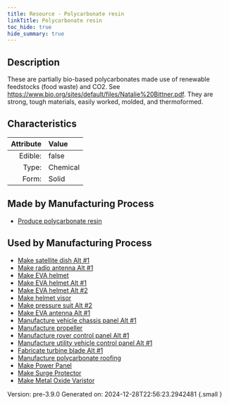 ```yaml
---
title: Resource - Polycarbonate resin
linkTitle: Polycarbonate resin
toc_hide: true
hide_summary: true
---
```


## Description
 &#10;&#9;&#9;These are partially bio-based&#10;&#9;&#9;polycarbonates made use of renewable feedstocks (food waste) and CO2. See&#10;&#9;&#9;https://www.bio.org/sites/default/files/Natalie%20Bittner.pdf. They&#10;&#9;&#9;are strong, tough materials, easily worked, molded, and thermoformed.

## Characteristics

| Attribute      | Value |
|--------:|:------|
|Edible:|false|
|Type:|Chemical|
|Form:|Solid|
 
## Made by Manufacturing Process

- [Produce polycarbonate resin](/docs/definitions/process/produce-polycarbonate-resin)

## Used by Manufacturing Process

- [Make satellite dish Alt #1](/docs/definitions/process/make-satellite-dish-alt--1)
- [Make radio antenna Alt #1](/docs/definitions/process/make-radio-antenna-alt--1)
- [Make EVA helmet](/docs/definitions/process/make-eva-helmet)
- [Make EVA helmet Alt #1](/docs/definitions/process/make-eva-helmet-alt--1)
- [Make EVA helmet Alt #2](/docs/definitions/process/make-eva-helmet-alt--2)
- [Make helmet visor](/docs/definitions/process/make-helmet-visor)
- [Make pressure suit Alt #2](/docs/definitions/process/make-pressure-suit-alt--2)
- [Make EVA antenna Alt #1](/docs/definitions/process/make-eva-antenna-alt--1)
- [Manufacture vehicle chassis panel Alt #1](/docs/definitions/process/manufacture-vehicle-chassis-panel-alt--1)
- [Manufacture propeller](/docs/definitions/process/manufacture-propeller)
- [Manufacture rover control panel Alt #1](/docs/definitions/process/manufacture-rover-control-panel-alt--1)
- [Manufacture utility vehicle control panel Alt #1](/docs/definitions/process/manufacture-utility-vehicle-control-panel-alt--1)
- [Fabricate turbine blade Alt #1](/docs/definitions/process/fabricate-turbine-blade-alt--1)
- [Manufacture polycarbonate roofing](/docs/definitions/process/manufacture-polycarbonate-roofing)
- [Make Power Panel](/docs/definitions/process/make-power-panel)
- [Make Surge Protector](/docs/definitions/process/make-surge-protector)
- [Make Metal Oxide Varistor](/docs/definitions/process/make-metal-oxide-varistor)


    

Version: pre-3.9.0 Generated on: 2024-12-28T22:56:23.2942481
{.small }
